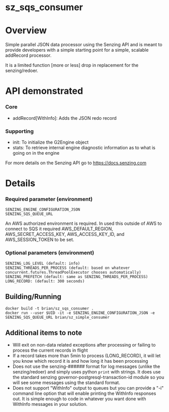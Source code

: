 # sz_sqs_consumer

# Overview
Simple parallel JSON data processor using the Senzing API and is meant to provide developers with a simple starting point for a simple, scalable addRecord processor.

It is a limited function [more or less] drop in replacement for the senzing/redoer.

# API demonstrated
### Core
* addRecord[WithInfo]: Adds the JSON redo record
### Supporting
* init: To initialize the G2Engine object
* stats: To retrieve internal engine diagnostic information as to what is going on in the engine

For more details on the Senzing API go to https://docs.senzing.com

# Details

### Required parameter (environment)
```
SENZING_ENGINE_CONFIGURATION_JSON
SENZING_SQS_QUEUE_URL
```
An AWS authorized environment is required.  In used this outside of AWS to connect to SQS it required AWS_DEFAULT_REGION, AWS_SECRET_ACCESS_KEY, AWS_ACCESS_KEY_ID, and AWS_SESSION_TOKEN to be set.

### Optional parameters (environment)
```
SENZING_LOG_LEVEL (default: info)
SENZING_THREADS_PER_PROCESS (default: based on whatever concurrent.futures.ThreadPoolExecutor chooses automatically)
SENZING_PREFETCH (default: same as SENZING_THREADS_PER_PROCESS)
LONG_RECORD: (default: 300 seconds)
```

## Building/Running
```
docker build -t brian/sz_sqs_consumer .
docker run --user $UID -it -e SENZING_ENGINE_CONFIGURATION_JSON -e SENZING_SQS_QUEUE_URL brian/sz_simple_consumer
```

## Additional items to note
 * Will exit on non-data related exceptions after processing or failing to process the current records in flight
 * If a record takes more than 5min to process (LONG_RECORD), it will let you know which record it is and how long it has been processing
 * Does not use the senzing-###### format for log messages (unlike the senzing/redoer) and simply uses python `print` with strings.  It does use the standard senzing governor-postgresql-transaction-id module so you will see some messages using the standard format.
 * Does not support "WithInfo" output to queues but you can provide a "-i" command line option that will enable printing the WithInfo responses out.  It is simple enough to code in whatever you want done with WithInfo messages in your solution.
